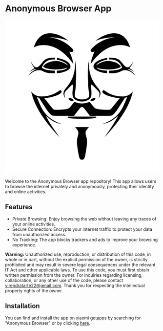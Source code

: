 # Anonymous Browser App

![App Icon](app/src/main/res/drawable-v24/anonymous_browser_image.png)

Welcome to the Anonymous Browser app repository! This app allows users to browse the internet privately and anonymously, protecting their identity and online activities.

## Features

- Private Browsing: Enjoy browsing the web without leaving any traces of your online activities.
- Secure Connection: Encrypts your internet traffic to protect your data from unauthorized access.
- No Tracking: The app blocks trackers and ads to improve your browsing experience.

**Warning:** Unauthorized use, reproduction, or distribution of this code, in whole or in part, without the explicit permission of the owner, is strictly prohibited and may result in severe legal consequences under the relevant IT Act and other applicable laws.
To use this code, you must first obtain written permission from the owner. For inquiries regarding licensing, collaboration, or any other use of the code, please contact virendratarte22@gmail.com.
Thank you for respecting the intellectual property rights of the owner.


## Installation

You can find and install the app on xiaomi getapps by searching for "Anonymous Browser" or by clicking [here](https://global.app.mi.com/details?lo=IN&la=en&id=com.anonymous.v.anonymousbrowser).
